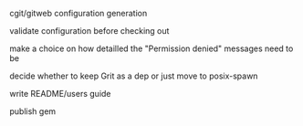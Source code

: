 cgit/gitweb configuration generation

validate configuration before checking out

make a choice on how detailled the "Permission denied" messages need to be

decide whether to keep Grit as a dep or just move to posix-spawn

write README/users guide

publish gem

